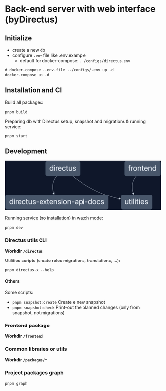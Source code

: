 # Back-end server with web interface (byDirectus)

## Initialize

- create a new db
- configure `.env` file like .env.example
  - default for docker-compose: `../configs/directus.env`

```
# docker-compose --env-file ../configs/.env up -d
docker-compose up -d
```

## Installation and CI

Build all packages:

    pnpm build

Preparing db with Directus setup, snapshot and migrations & running service:

    pnpm start

## Development

![workspace](workspace.png)

Running service (no installation) in watch mode:

    pnpm dev

### Directus utils CLI

**Workdir `/directus`**

Utilities scripts (create roles migrations, translations, ...):

    pnpm directus-x --help

#### Others

Some scripts:

- `pnpm snapshot:create` Create e new snapshot
- `pnpm snapshot:check` Print-out the planned changes (only from snapshot, not migrations)

### Frontend package

**Workdir `/frontend`**

### Common libraries or utils

**Workdir `/packages/*`**

### Project packages graph

    pnpm graph
